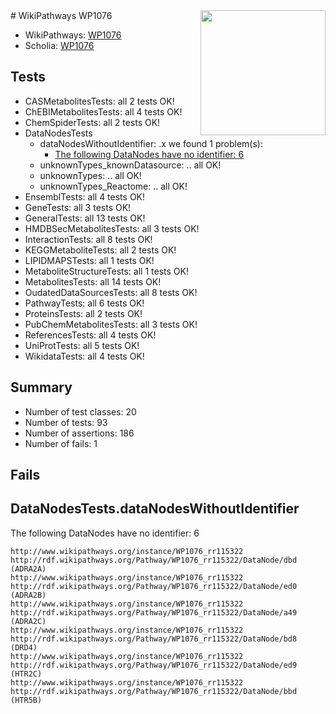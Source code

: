 <img style="float: right; width: 200px" src="https://upload.wikimedia.org/wikipedia/commons/thumb/8/83/Wplogo_with_text_500.png/640px-Wplogo_with_text_500.png" />
# WikiPathways WP1076

* WikiPathways: [WP1076](https://wikipathways.org/pathways/WP1076)
* Scholia: [WP1076](https://scholia.toolforge.org/wikipathways/WP1076)
## Tests
* CASMetabolitesTests: all 2 tests OK!
* ChEBIMetabolitesTests: all 4 tests OK!
* ChemSpiderTests: all 2 tests OK!
* DataNodesTests
    * dataNodesWithoutIdentifier: .x we found 1 problem(s):
        * [The following DataNodes have no identifier: 6](#d2d32fa5)
    * unknownTypes_knownDatasource: .. all OK!
    * unknownTypes: .. all OK!
    * unknownTypes_Reactome: .. all OK!
* EnsemblTests: all 4 tests OK!
* GeneTests: all 3 tests OK!
* GeneralTests: all 13 tests OK!
* HMDBSecMetabolitesTests: all 3 tests OK!
* InteractionTests: all 8 tests OK!
* KEGGMetaboliteTests: all 2 tests OK!
* LIPIDMAPSTests: all 1 tests OK!
* MetaboliteStructureTests: all 1 tests OK!
* MetabolitesTests: all 14 tests OK!
* OudatedDataSourcesTests: all 8 tests OK!
* PathwayTests: all 6 tests OK!
* ProteinsTests: all 2 tests OK!
* PubChemMetabolitesTests: all 3 tests OK!
* ReferencesTests: all 4 tests OK!
* UniProtTests: all 5 tests OK!
* WikidataTests: all 4 tests OK!


## Summary

* Number of test classes: 20
* Number of tests: 93
* Number of assertions: 186
* Number of fails: 1

## Fails

<a name="d2d32fa5" />

## DataNodesTests.dataNodesWithoutIdentifier

The following DataNodes have no identifier: 6
```
http://www.wikipathways.org/instance/WP1076_rr115322 http://rdf.wikipathways.org/Pathway/WP1076_rr115322/DataNode/dbd (ADRA2A)
http://www.wikipathways.org/instance/WP1076_rr115322 http://rdf.wikipathways.org/Pathway/WP1076_rr115322/DataNode/ed0 (ADRA2B)
http://www.wikipathways.org/instance/WP1076_rr115322 http://rdf.wikipathways.org/Pathway/WP1076_rr115322/DataNode/a49 (ADRA2C)
http://www.wikipathways.org/instance/WP1076_rr115322 http://rdf.wikipathways.org/Pathway/WP1076_rr115322/DataNode/bd8 (DRD4)
http://www.wikipathways.org/instance/WP1076_rr115322 http://rdf.wikipathways.org/Pathway/WP1076_rr115322/DataNode/ed9 (HTR2C)
http://www.wikipathways.org/instance/WP1076_rr115322 http://rdf.wikipathways.org/Pathway/WP1076_rr115322/DataNode/bbd (HTR5B)
```

